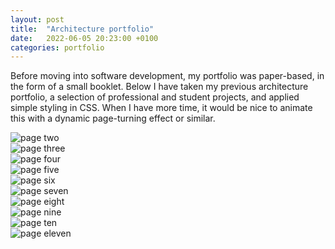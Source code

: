 ```yaml
---
layout: post
title:  "Architecture portfolio"
date:   2022-06-05 20:23:00 +0100
categories: portfolio
---
```


Before moving into software development, my portfolio was paper-based, in the form of a small booklet. Below I have taken my previous architecture portfolio, a selection of professional and student projects, and applied simple styling in CSS. When I have more time, it would be nice to animate this with a dynamic page-turning effect or similar.

<body>

  <div class="card pink">
    <img src="../../../../public/pages/02.png" alt="page two" />
  </div>

  <div class="card pink">
    <img src="../../../../public/pages/03.png" alt="page three" />
  </div>

  <div class="card pink">
    <img src="../../../../public/pages/04.png" alt="page four" />
  </div>

  <div class="card pink">
    <img src="../../../../public/pages/05.png" alt="page five" />
  </div>

  <div class="card pink">
    <img src="../../../../public/pages/06.png" alt="page six" />
  </div>

  <div class="card pink">
    <img src="../../../../public/pages/07.png" alt="page seven" />
  </div>

  <div class="card pink">
    <img src="../../../../public/pages/08.png" alt="page eight" />
  </div>

  <div class="card pink">
    <img src="../../../../public/pages/09.png" alt="page nine" />
  </div>

  <div class="card pink">
    <img src="../../../../public/pages/10.png" alt="page ten" />
  </div>

  <div class="card pink">
    <img src="../../../../public/pages/11.png" alt="page eleven" />
  </div>

</body>